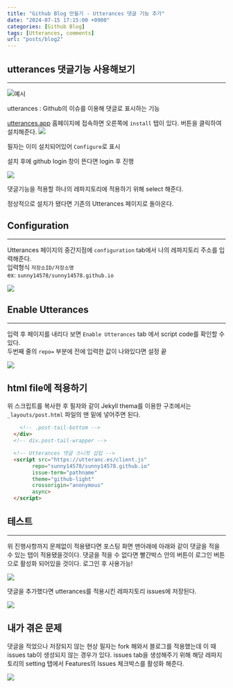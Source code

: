 ```yaml
---
title: "Github Blog 만들기 - Utterances 댓글 기능 추가"
date: "2024-07-15 17:15:00 +0900"
categories: [Github Blog]
tags: [Utterances, comments]
url: "posts/blog2"
---
```



## utterances 댓글기능 사용해보기
<hr>

![예시](https://github.com/user-attachments/assets/16920f8e-3671-4b73-9b2d-68c4ad50c490)

utterances : Github의 이슈를 이용해 댓글로 표시하는 기능


[utterances.app](https://github.com/apps/utterances) 홈페이지에 접속하면 오른쪽에 `install` 탭이 있다. 버튼을 클릭하여 설치해준다.
![](https://github.com/user-attachments/assets/a30d6fa0-77cd-4fb1-af14-19681ce8b460)


필자는 이미 설치되어있어 `Configure`로 표시

설치 후에 github login 창이 뜬다면 login 후 진행

![](https://github.com/user-attachments/assets/6d5443d7-fc59-4a82-8dd1-78dc95c3e13c)

댓글기능을 적용할 하나의 레파지토리에 적용하기 위해 select 해준다.

정상적으로 설치가 됐다면 기존의 Utterances 페이지로 돌아온다.

## Configuration
<hr>

Utterances 페이지의 중간지점에 `configuration` tab에서 나의 레파지토리 주소를 입력해준다. <br>
입력형식 `저장소ID/저장소명`  <br>
ex: `sunny14578/sunny14578.github.io`

![](https://github.com/user-attachments/assets/51433466-b526-4e46-a3f7-91c7786f48a5)


## Enable Utterances
<hr>

입력 후 페이지를 내리다 보면 `Enable Utterances` tab 에서 script code를 확인할 수 있다. <br>
두번째 줄의 `repo=` 부분에 전에 입력한 값이 나와있다면 설정 끝

![](https://github.com/user-attachments/assets/fa39d179-aa7d-4ee6-81b4-fc90e9ff8743)

## html file에 적용하기
위 스크립트를 복사한 후 필자와 같이 Jekyll thema를 이용한 구조에서는 `_layouts/post.html` 파일의 맨 밑에 넣어주면 된다.

```html
    <!-- .post-tail-bottom -->
  </div>
  <!-- div.post-tail-wrapper -->

  <!-- Utterances 댓글 스니핏 삽입 -->
  <script src="https://utteranc.es/client.js"
        repo="sunny14578/sunny14578.github.io"
        issue-term="pathname"
        theme="github-light"
        crossorigin="anonymous"
        async>
  </script>
```

## 테스트
<hr>

위 진행사항까지 문제없이 적용됐다면 포스팅 화면 맨아래에 아래와 같이 댓글을 적을 수 있는 탭이 적용됐을것이다.
댓글을 적을 수 없다면 빨간박스 안의 버튼이 로그인 버튼으로 활성화 되어있을 것이다.  로그인 후 사용가능!

![](https://github.com/user-attachments/assets/3fac194f-57ee-4725-877c-f127c32399ab)

댓글을 추가했다면 utterances를 적용시킨 레파지토리 issues에 저장된다.

![](https://github.com/user-attachments/assets/4c7d02f8-b643-4ce2-ab87-94e1ff25a87c)

## 내가 겪은 문제

댓글을 적었으나 저장되지 않는 현상 필자는 fork 해와서 블로그를 적용했는데 이 때 issues tab이 생성되지 않는 경우가 있다. issues tab을 생성해주기 위해 해당 레파지토리의 setting 탭에서 Features의 Issues 체크박스를 활성화 해준다.

![](https://github.com/user-attachments/assets/71b00e78-0fc6-44a0-ac64-f1ad4dbd418f)